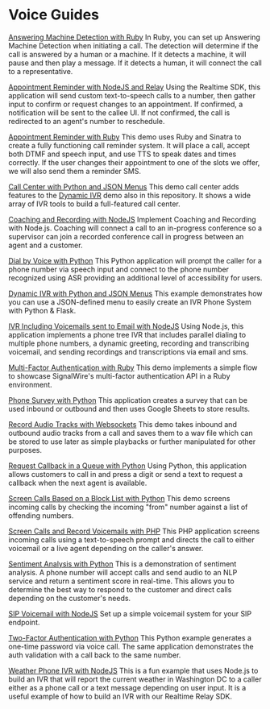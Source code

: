 # Voice Guides

[Answering Machine Detection with Ruby](./Answering%20Machine%20Detection%20with%20Ruby/)
In Ruby, you can set up Answering Machine Detection when initiating a call. The detection will determine if the call is answered by a human or a machine. If it detects a machine, it will pause and then play a message. If it detects a human, it will connect the call to a representative.

[Appointment Reminder with NodeJS and Relay](./Appointment%20Reminder%20using%20NodeJS%20and%20Relay%20V3/)
Using the Realtime SDK, this application will send custom text-to-speech calls to a number, then gather input to confirm or request changes to an appointment. If confirmed, a notification will be sent to the callee UI. If not confirmed, the call is redirected to an agent's number to reschedule.

[Appointment Reminder with Ruby](./Make%20Appointment%20Reminder%20Calls%20with%20Ruby/)
This demo uses Ruby and Sinatra to create a fully functioning call reminder system. It will place a call, accept both DTMF and speech input, and use TTS to speak dates and times correctly. If the user changes their appointment to one of the slots we offer, we will also send them a reminder SMS.

[Call Center with Python and JSON Menus](./Call%20Center%20with%20Dynamic%20JSON%20Menus%20and%20Python/)
This demo call center adds features to the [Dynamic IVR](./Build%20a%20Dynamic%20IVR%20with%20JSON%20Menus%20-%20Python/) demo also in this repository. It shows a wide array of IVR tools to build a full-featured call center.

[Coaching and Recording with NodeJS](./Implement%20Coaching%20and%20Recording%20with%20NodeJS/)
Implement Coaching and Recording with Node.js. Coaching will connect a call to an in-progress conference so a supervisor can join a recorded conference call in progress between an agent and a customer.

[Dial by Voice with Python](./Dial%20By%20Voice%20Python/)
This Python application will prompt the caller for a phone number via speech input and connect to the phone number recognized using ASR providing an additional level of accessibility for users.

[Dynamic IVR with Python and JSON Menus](./Build%20a%20Dynamic%20IVR%20with%20JSON%20Menus%20-%20Python/)
This example demonstrates how you can use a JSON-defined menu to easily create an IVR Phone System with Python & Flask.

[IVR Including Voicemails sent to Email with NodeJS](./Voicemails%20to%20Email%20IVR%20with%20NodeJS/)
Using Node.js, this application implements a phone tree IVR that includes parallel dialing to multiple phone numbers, a dynamic greeting, recording and transcribing voicemail, and sending recordings and transcriptions via email and sms.

[Multi-Factor Authentication with Ruby](./Multi-Factor%20Authentication%20in%20Ruby/)
This demo implements a simple flow to showcase SignalWire's multi-factor authentication API in a Ruby environment.

[Phone Survey with Python](./Phone%20Survey%20With%20Python/)
This application creates a survey that can be used inbound or outbound and then uses Google Sheets to store results.

[Record Audio Tracks with Websockets](./Recording%20Audio%20Tracks%20with%20Websockets/)
This demo takes inbound and outbound audio tracks from a call and saves them to a wav file which can be stored to use later as simple playbacks or further manipulated for other purposes.

[Request Callback in a Queue with Python](./Request%20Callback%20in%20a%20Queue%20with%20Python/)
Using Python, this application allows customers to call in and press a digit or send a text to request a callback when the next agent is available.

[Screen Calls Based on a Block List with Python](./Screen%20Calls%20Based%20on%20Block%20List%20with%20Python/)
This demo screens incoming calls by checking the incoming "from" number against a list of offending numbers.

[Screen Calls and Record Voicemails with PHP](./Screen%20Calls%20%26%20Record%20Voicemail%20in%20PHP/)
This PHP application screens incoming calls using a text-to-speech prompt and directs the call to either voicemail or a live agent depending on the caller's answer.

[Sentiment Analysis with Python](./Sentiment%20Analysis%20with%20Python/)
This is a demonstration of sentiment analysis. A phone number will accept calls and send audio to an NLP service and return a sentiment score in real-time. This allows you to determine the best way to respond to the customer and direct calls depending on the customer's needs.

[SIP Voicemail with NodeJS](./SIP%20Voicemail%20with%20NodeJS/)
Set up a simple voicemail system for your SIP endpoint.

[Two-Factor Authentication with Python](./Implement%20two-factor%20with%20Python/)
This Python example generates a one-time password via voice call. The same application demonstrates the auth validation with a call back to the same number.

[Weather Phone IVR with NodeJS](./Weather%20Phone%20IVR%20-%20NodeJS/)
This is a fun example that uses Node.js to build an IVR that will report the current weather in Washington DC to a caller either as a phone call or a text message depending on user input. It is a useful example of how to build an IVR with our Realtime Relay SDK.
